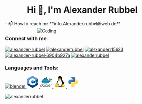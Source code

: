 <h1 align="center">Hi 👋, I'm Alexander Rubbel</h1>
- 📫 How to reach me **info.Alexander.rubbel@web.de**
<img align="right" alt="Coding" width="400" src="https://i.pinimg.com/originals/38/a4/e8/38a4e8a15154924ffdea25ba9a59378e.gif">
<h3 align="left">Connect with me:</h3>
<p align="left">
<a href="https://codepen.io/alexander-rubbel" target="blank"><img align="center" src="https://raw.githubusercontent.com/rahuldkjain/github-profile-readme-generator/master/src/images/icons/Social/codepen.svg" alt="alexander-rubbel" height="30" width="40" /></a>
<a href="https://dev.to/alexanderrubbel" target="blank"><img align="center" src="https://raw.githubusercontent.com/rahuldkjain/github-profile-readme-generator/master/src/images/icons/Social/devto.svg" alt="alexanderrubbel" height="30" width="40" /></a>
<a href="https://twitter.com/alexanderr15623" target="blank"><img align="center" src="https://raw.githubusercontent.com/rahuldkjain/github-profile-readme-generator/master/src/images/icons/Social/twitter.svg" alt="alexanderr15623" height="30" width="40" /></a>
<a href="https://linkedin.com/in/alexander-rubbel-6904b927a" target="blank"><img align="center" src="https://raw.githubusercontent.com/rahuldkjain/github-profile-readme-generator/master/src/images/icons/Social/linked-in-alt.svg" alt="alexander-rubbel-6904b927a" height="30" width="40" /></a>
<a href="https://auth.geeksforgeeks.org/user/alexanderrubbel" target="blank"><img align="center" src="https://raw.githubusercontent.com/rahuldkjain/github-profile-readme-generator/master/src/images/icons/Social/geeks-for-geeks.svg" alt="alexanderrubbel" height="30" width="40" /></a>
</p>

<h3 align="left">Languages and Tools:</h3>
<p align="left"> <a href="https://www.blender.org/" target="_blank" rel="noreferrer"> <img src="https://download.blender.org/branding/community/blender_community_badge_white.svg" alt="blender" width="40" height="40"/> </a> <a href="https://www.w3schools.com/cpp/" target="_blank" rel="noreferrer"> <img src="https://raw.githubusercontent.com/devicons/devicon/master/icons/cplusplus/cplusplus-original.svg" alt="cplusplus" width="40" height="40"/> </a> <a href="https://www.docker.com/" target="_blank" rel="noreferrer"> <img src="https://raw.githubusercontent.com/devicons/devicon/master/icons/docker/docker-original-wordmark.svg" alt="docker" width="40" height="40"/> </a> <a href="https://www.linux.org/" target="_blank" rel="noreferrer"> <img src="https://raw.githubusercontent.com/devicons/devicon/master/icons/linux/linux-original.svg" alt="linux" width="40" height="40"/> </a> <a href="https://www.python.org" target="_blank" rel="noreferrer"> <img src="https://raw.githubusercontent.com/devicons/devicon/master/icons/python/python-original.svg" alt="python" width="40" height="40"/> </a> </p>

<p><img align="center" src="https://github-readme-stats.vercel.app/api/top-langs?username=alexanderrubbel&show_icons=true&locale=en&layout=compact" alt="alexanderrubbel" /></p>
